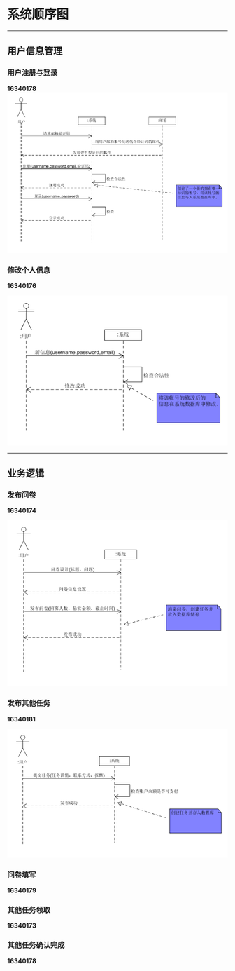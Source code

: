 # 系统顺序图

------


## 用户信息管理

### 用户注册与登录

**16340178**
![](https://github.com/sysuswsad/mission_craft/raw/master/docs/imgs/systemsequencediagram1.png)


### 修改个人信息  

**16340176**

![](https://github.com/sysuswsad/mission_craft/raw/master/docs/imgs/systemsequencediagram2.png)

------

## 业务逻辑

### 发布问卷

**16340174** 

![](https://github.com/sysuswsad/mission_craft/raw/master/docs/imgs/systemsequencediagram3.png)

### 发布其他任务 

**16340181** 

![](https://github.com/sysuswsad/mission_craft/raw/master/docs/imgs/systemsequencediagram4.png)



### 问卷填写

**16340179**

[](https://github.com/sysuswsad/mission_craft/raw/master/docs/imgs/systemsequencediagram5.png)



### 其他任务领取

**16340173**

[](https://github.com/sysuswsad/mission_craft/raw/master/docs/imgs/systemsequencediagram6.png)

### 其他任务确认完成

**16340178**

[](https://github.com/sysuswsad/mission_craft/raw/master/docs/imgs/systemsequencediagram7.png)